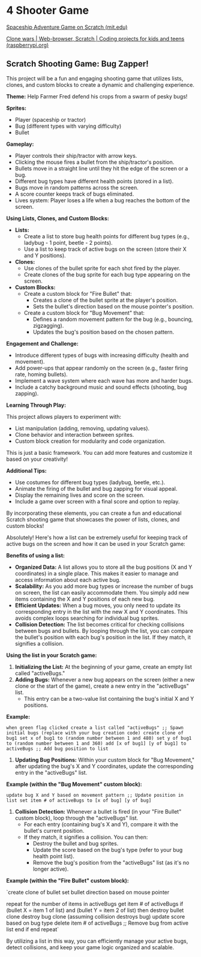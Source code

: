 # 4 Shooter Game

[Spaceship Adventure Game on Scratch (mit.edu)](https://scratch.mit.edu/projects/510916536/)

[Clone wars | Web-browser, Scratch | Coding projects for kids and teens (raspberrypi.org)](https://projects.raspberrypi.org/en/projects/clone-wars)

## **Scratch Shooting Game: Bug Zapper!**

This project will be a fun and engaging shooting game that utilizes lists, clones, and custom blocks to create a dynamic and challenging experience.

**Theme:** Help Farmer Fred defend his crops from a swarm of pesky bugs!

**Sprites:**

- Player (spaceship or tractor)
- Bug (different types with varying difficulty)
- Bullet

**Gameplay:**

- Player controls their ship/tractor with arrow keys.
- Clicking the mouse fires a bullet from the ship/tractor's position.
- Bullets move in a straight line until they hit the edge of the screen or a bug.
- Different bug types have different health points (stored in a list).
- Bugs move in random patterns across the screen.
- A score counter keeps track of bugs eliminated.
- Lives system: Player loses a life when a bug reaches the bottom of the screen.

**Using Lists, Clones, and Custom Blocks:**

- **Lists:**
    - Create a list to store bug health points for different bug types (e.g., ladybug - 1 point, beetle - 2 points).
    - Use a list to keep track of active bugs on the screen (store their X and Y positions).
- **Clones:**
    - Use clones of the bullet sprite for each shot fired by the player.
    - Create clones of the bug sprite for each bug type appearing on the screen.
- **Custom Blocks:**
    - Create a custom block for "Fire Bullet" that:
        - Creates a clone of the bullet sprite at the player's position.
        - Sets the bullet's direction based on the mouse pointer's position.
    - Create a custom block for "Bug Movement" that:
        - Defines a random movement pattern for the bug (e.g., bouncing, zigzagging).
        - Updates the bug's position based on the chosen pattern.

**Engagement and Challenge:**

- Introduce different types of bugs with increasing difficulty (health and movement).
- Add power-ups that appear randomly on the screen (e.g., faster firing rate, homing bullets).
- Implement a wave system where each wave has more and harder bugs.
- Include a catchy background music and sound effects (shooting, bug zapping).

**Learning Through Play:**

This project allows players to experiment with:

- List manipulation (adding, removing, updating values).
- Clone behavior and interaction between sprites.
- Custom block creation for modularity and code organization.

This is just a basic framework. You can add more features and customize it based on your creativity!

**Additional Tips:**

- Use costumes for different bug types (ladybug, beetle, etc.).
- Animate the firing of the bullet and bug zapping for visual appeal.
- Display the remaining lives and score on the screen.
- Include a game over screen with a final score and option to replay.

By incorporating these elements, you can create a fun and educational Scratch shooting game that showcases the power of lists, clones, and custom blocks!

Absolutely! Here's how a list can be extremely useful for keeping track of active bugs on the screen and how it can be used in your Scratch game:

**Benefits of using a list:**

- **Organized Data:** A list allows you to store all the bug positions (X and Y coordinates) in a single place. This makes it easier to manage and access information about each active bug.
- **Scalability:** As you add more bug types or increase the number of bugs on screen, the list can easily accommodate them. You simply add new items containing the X and Y positions of each new bug.
- **Efficient Updates:** When a bug moves, you only need to update its corresponding entry in the list with the new X and Y coordinates. This avoids complex loops searching for individual bug sprites.
- **Collision Detection:** The list becomes critical for checking collisions between bugs and bullets. By looping through the list, you can compare the bullet's position with each bug's position in the list. If they match, it signifies a collision.

**Using the list in your Scratch game:**

1. **Initializing the List:** At the beginning of your game, create an empty list called "activeBugs."
2. **Adding Bugs:** Whenever a new bug appears on the screen (either a new clone or the start of the game), create a new entry in the "activeBugs" list.
    - This entry can be a two-value list containing the bug's initial X and Y positions.

**Example:**

`when green flag clicked
  create a list called "activeBugs"
  ;; Spawn initial bugs (replace with your bug creation code)
  create clone of bug1
  set x of bug1 to (random number between 1 and 480)
  set y of bug1 to (random number between 1 and 360)
  add [x of bug1] [y of bug1] to activeBugs ;; Add bug position to list`

1. **Updating Bug Positions:** Within your custom block for "Bug Movement," after updating the bug's X and Y coordinates, update the corresponding entry in the "activeBugs" list.

**Example (within the "Bug Movement" custom block):**

`update bug X and Y based on movement pattern
;; Update position in list
  set item # of activeBugs to [x of bug] [y of bug]`

1. **Collision Detection:** Whenever a bullet is fired (in your "Fire Bullet" custom block), loop through the "activeBugs" list.
    - For each entry (containing bug's X and Y), compare it with the bullet's current position.
    - If they match, it signifies a collision. You can then:
        - Destroy the bullet and bug sprites.
        - Update the score based on the bug's type (refer to your bug health point list).
        - Remove the bug's position from the "activeBugs" list (as it's no longer active).

**Example (within the "Fire Bullet" custom block):**

`create clone of bullet
set bullet direction based on mouse pointer

repeat for the number of items in activeBugs
  get item # of activeBugs
  if (bullet X = item 1 of list) and (bullet Y = item 2 of list) then
    destroy bullet clone
    destroy bug clone (assuming collision destroys bug)
    update score based on bug type
    delete item # of activeBugs ;; Remove bug from active list
  end if
end repeat`

By utilizing a list in this way, you can efficiently manage your active bugs, detect collisions, and keep your game logic organized and scalable.